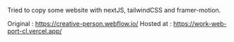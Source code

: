 Tried to copy some website with nextJS, tailwindCSS and framer-motion.

Original : <https://creative-person.webflow.io/>
Hosted at : <https://work-web-port-cl.vercel.app/>
